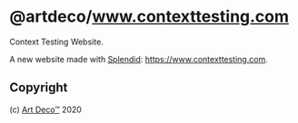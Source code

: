 # @artdeco/www.contexttesting.com

Context Testing Website.

A new website made with [Splendid][1]: https://www.contexttesting.com.

## Copyright

(c) [Art Deco™][2] 2020

[1]: https://www.npmjs.com/package/splendid
[2]: https://www.artd.eco